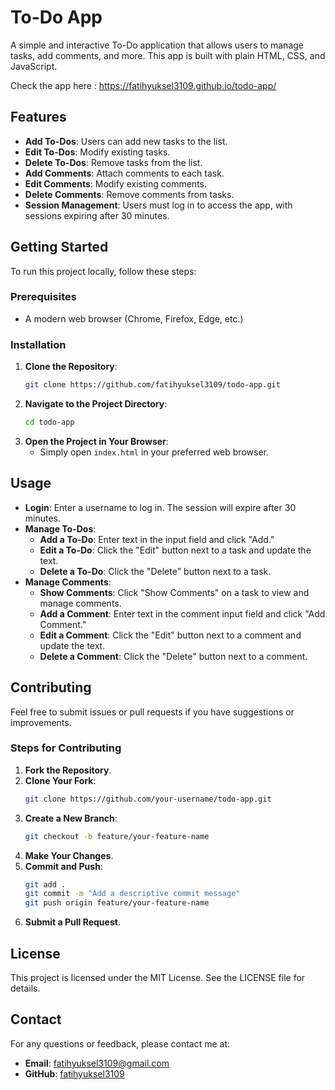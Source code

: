 # To-Do App

A simple and interactive To-Do application that allows users to manage tasks, add comments, and more. This app is built with plain HTML, CSS, and JavaScript.

Check the app here : https://fatihyuksel3109.github.io/todo-app/

## Features

- **Add To-Dos**: Users can add new tasks to the list.
- **Edit To-Dos**: Modify existing tasks.
- **Delete To-Dos**: Remove tasks from the list.
- **Add Comments**: Attach comments to each task.
- **Edit Comments**: Modify existing comments.
- **Delete Comments**: Remove comments from tasks.
- **Session Management**: Users must log in to access the app, with sessions expiring after 30 minutes.

## Getting Started

To run this project locally, follow these steps:

### Prerequisites

- A modern web browser (Chrome, Firefox, Edge, etc.)

### Installation

1. **Clone the Repository**:
    ```bash
    git clone https://github.com/fatihyuksel3109/todo-app.git
    ```
2. **Navigate to the Project Directory**:
    ```bash
    cd todo-app
    ```
3. **Open the Project in Your Browser**:
    - Simply open `index.html` in your preferred web browser.

## Usage

- **Login**: Enter a username to log in. The session will expire after 30 minutes.
- **Manage To-Dos**:
  - **Add a To-Do**: Enter text in the input field and click "Add."
  - **Edit a To-Do**: Click the "Edit" button next to a task and update the text.
  - **Delete a To-Do**: Click the "Delete" button next to a task.
- **Manage Comments**:
  - **Show Comments**: Click "Show Comments" on a task to view and manage comments.
  - **Add a Comment**: Enter text in the comment input field and click "Add Comment."
  - **Edit a Comment**: Click the "Edit" button next to a comment and update the text.
  - **Delete a Comment**: Click the "Delete" button next to a comment.

## Contributing

Feel free to submit issues or pull requests if you have suggestions or improvements.

### Steps for Contributing

1. **Fork the Repository**.
2. **Clone Your Fork**:
    ```bash
    git clone https://github.com/your-username/todo-app.git
    ```
3. **Create a New Branch**:
    ```bash
    git checkout -b feature/your-feature-name
    ```
4. **Make Your Changes**.
5. **Commit and Push**:
    ```bash
    git add .
    git commit -m "Add a descriptive commit message"
    git push origin feature/your-feature-name
    ```
6. **Submit a Pull Request**.

## License

This project is licensed under the MIT License. See the LICENSE file for details.

## Contact

For any questions or feedback, please contact me at:

- **Email**: fatihyuksel3109@gmail.com
- **GitHub**: [fatihyuksel3109](https://github.com/fatihyuksel3109)
